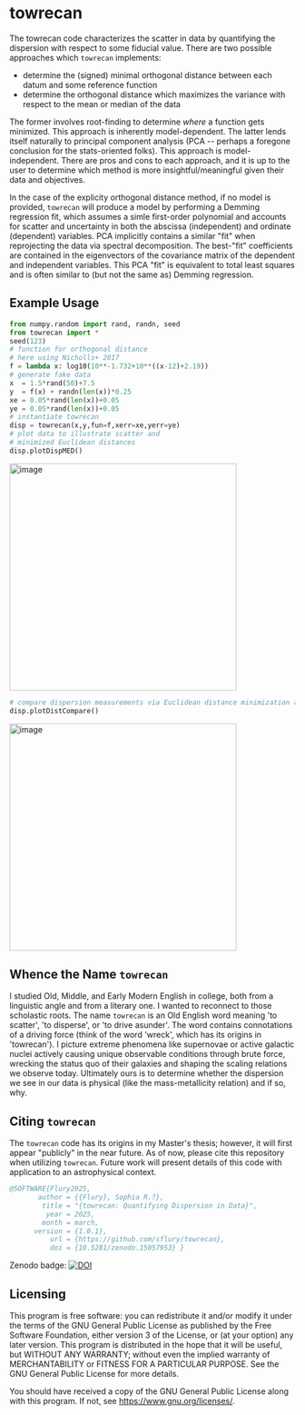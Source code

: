 # towrecan
The towrecan code characterizes the scatter in data by quantifying the dispersion with respect to some fiducial value. There are two possible approaches which `towrecan` implements:
+ determine the (signed) minimal orthogonal distance between each datum and some reference function
+ determine the orthogonal distance which maximizes the variance with respect to the mean or median of the data

The former involves root-finding to determine _where_ a function gets minimized. This approach is inherently model-dependent. The latter lends itself naturally to principal component analysis (PCA -- perhaps a foregone conclusion for the stats-oriented folks). This approach is model-independent. There are pros and cons to each approach, and it is up to the user to determine which method is more insightful/meaningful given their data and objectives.

In the case of the explicity orthogonal distance method, if no model is provided, `towrecan` will produce a model by performing a Demming regression fit, which assumes a simle first-order polynomial and accounts for scatter and uncertainty in both the abscissa (independent) and ordinate (dependent) variables. PCA implicitly contains a similar "fit" when reprojecting the data via spectral decomposition. The best-"fit" coefficients are contained in the eigenvectors of the covariance matrix of the dependent and independent variables. This PCA "fit" is equivalent to total least squares and is often similar to (but not the same as) Demming regression.

## Example Usage
``` python
from numpy.random import rand, randn, seed
from towrecan import *
seed(123)
# function for orthogonal distance
# here using Nicholls+ 2017
f = lambda x: log10(10**-1.732+10**((x-12)+2.19))
# generate fake data
x  = 1.5*rand(50)+7.5
y  = f(x) + randn(len(x))*0.25
xe = 0.05*rand(len(x))+0.05
ye = 0.05*rand(len(x))+0.05
# instantiate towrecan
disp = towrecan(x,y,fun=f,xerr=xe,yerr=ye)
# plot data to illustrate scatter and
# minimized Euclidean distances
disp.plotDispMED()
```
<img width="400" alt="image" src="https://github.com/sflury/towrecan/assets/42982705/aeb72b15-0956-48ed-8fc8-83e258bf23f0">

``` python
# compare dispersion measurements via Euclidean distance minimization and PCA
disp.plotDistCompare()
```
<img width="400" alt="image" src="https://github.com/sflury/towrecan/assets/42982705/14677bf2-8064-4984-aee0-defbc1254887">

## Whence the Name `towrecan`
I studied Old, Middle, and Early Modern English in college, both from a linguistic angle and from a literary one. I wanted to reconnect to those scholastic roots. The name `towrecan` is an Old English word meaning 'to scatter', 'to disperse', or 'to drive asunder'. The word contains connotations of a driving force (think of the word 'wreck', which has its origins in 'towrecan'). I picture extreme phenomena like supernovae or active galactic nuclei actively causing unique observable conditions through brute force, wrecking the status quo of their galaxies and shaping the scaling relations we observe today. Ultimately ours is to determine whether the dispersion we see in our data is physical (like the mass-metallicity relation) and if so, why.

## Citing `towrecan`
The `towrecan` code has its origins in my Master's thesis; however, it will first appear "publicly" in the near future. As of now, please cite this repository when utilizing `towrecan`. Future work will present details of this code with application to an astrophysical context.

``` bibtex
@SOFTWARE{Flury2025,
       author = {{Flury}, Sophia R.?},
        title = "{towrecan: Quantifying Dispersion in Data}",
         year = 2025,
        month = march,
      version = {1.0.1},
          url = {https://github.com/sflury/towrecan},
          doi = {10.5281/zenodo.15057953} }
```

Zenodo badge:
[![DOI](https://zenodo.org/badge/767437829.svg)](https://doi.org/10.5281/zenodo.15057953)

## Licensing
This program is free software: you can redistribute it and/or modify it under the terms of the GNU General Public License as published by the Free Software Foundation, either version 3 of the License, or (at your option) any later version. This program is distributed in the hope that it will be useful, but WITHOUT ANY WARRANTY; without even the implied warranty of MERCHANTABILITY or FITNESS FOR A PARTICULAR PURPOSE. See the GNU General Public License for more details.

You should have received a copy of the GNU General Public License along with this program. If not, see <https://www.gnu.org/licenses/>.
